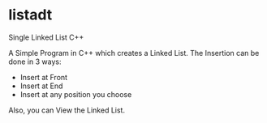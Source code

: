 # listadt
Single Linked List C++

A Simple Program in C++ which creates a Linked List. The Insertion can be done in 3 ways:

- Insert at Front
- Insert at End
- Insert at any position you choose

Also, you can View the Linked List.
